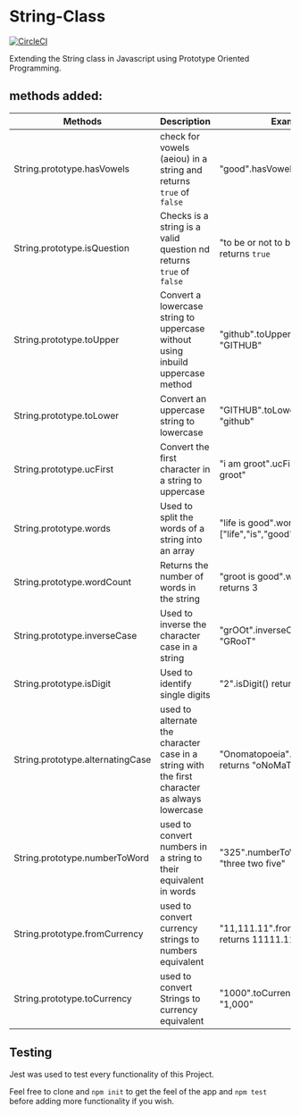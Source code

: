 # String-Class

[![CircleCI](https://circleci.com/gh/iKnowJavaScript/string-class/tree/master.svg?style=svg)](https://circleci.com/gh/iKnowJavaScript/string-class/tree/master)

Extending the String class in Javascript using Prototype Oriented Programming.

## methods added:

| Methods                          | Description                                                                                   | Examples                                                |
| -------------------------------- | --------------------------------------------------------------------------------------------- | ------------------------------------------------------- |
| String.prototype.hasVowels       | check for vowels (aeiou) in a string and returns `true` of `false`                            | "good".hasVowels() returns `true`                       |
| String.prototype.isQuestion      | Checks is a string is a valid question nd returns `true` of `false`                           | "to be or not to be?".isQuestion() returns `true`       |
| String.prototype.toUpper         | Convert a lowercase string to uppercase without using inbuild uppercase method                | "github".toUpper() returns "GITHUB"                     |
| String.prototype.toLower         | Convert an uppercase string to lowercase                                                      | "GITHUB".toLower() returns "github"                     |
| String.prototype.ucFirst         | Convert the first character in a string to uppercase                                          | "i am groot".ucFirst() returns "I am groot"             |
| String.prototype.words           | Used to split the words of a string into an array                                             | "life is good".words() returns ["life","is","good"]     |
| String.prototype.wordCount       | Returns the number of words in the string                                                     | "groot is good".wordCount() returns 3                   |
| String.prototype.inverseCase     | Used to inverse the character case in a string                                                | "grOOt".inverseCase() returns "GRooT"                   |
| String.prototype.isDigit         | Used to identify single digits                                                                | "2".isDigit() returns true                              |
| String.prototype.alternatingCase | used to alternate the character case in a string with the first character as always lowercase | "Onomatopoeia".alternatingCase() returns "oNoMaToPoEiA" |
| String.prototype.numberToWord    | used to convert numbers in a string to their equivalent in words                              | "325".numberToWord() returns "three two five"           |
| String.prototype.fromCurrency    | used to convert currency strings to numbers equivalent                                        | "11,111.11".fromCurrency() returns 11111.11             |
| String.prototype.toCurrency      | used to convert Strings to currency equivalent                                                | "1000".toCurrency() returns "1,000"                     |

## Testing

Jest was used to test every functionality of this Project.

Feel free to clone and `npm init` to get the feel of the app and `npm test` before adding more functionality if you wish.

